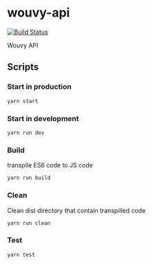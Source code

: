 # wouvy-api

[![Build Status](https://travis-ci.com/KevinDepuydt/wouvy-api.svg?token=DzdpA2xzqKcvBPt7ExGD&branch=master)](https://travis-ci.com/KevinDepuydt/wouvy-api)

Wouvy API

## Scripts

### Start in production
```
yarn start
```

### Start in development
```
yarn run dev
```

### Build
transpile ES6 code to JS code
```
yarn run build
```

### Clean
Clean dist directory that contain transpilled code
```
yarn run clean
```

### Test
```
yarn test
```
